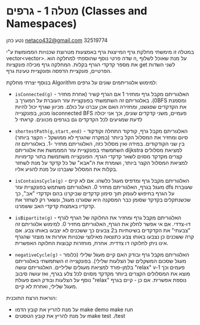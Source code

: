 # מטלה 1 - גרפים (Classes and Namespaces)

נטע כהן netaco432@gmail.com 32519774

במטלה זו מימשתי מחלקת גרף המייצגת גרף באמצעות מטרוצת שכנויות הממומשת ע"י vector<vector<int>>.
שדה פרטי נוסף שהוספתי למחלקה הוא n, על מנת שאוכל לשלוף את מספר קדקדי הגרף בקלות.
המחלקה גרף מכילה פונקציות get לשני השדות הפרטיים, פונקציית הדפסה ופונקציית טעינת גרף.

בנוסף יצרתי מחלקת Algorithm למימוש אלגוריתמים שונים על גרפים:

- `isConnected(g)` - האלגוריתם מקבל גרף ומחזיר 1 אם הגרף קשיר (אחרת מחזיר 0).
באלגוריתם זה השתמשתי בפונקציית עזר העוברת על המערך בBFS ומסמנת את הקדקדים שפגשנו, ומחזירה האם אכן עברנו על כולם.
מכיוון שגרף יכול להיות מכוון, בפונקצייה isconnected BFS פעמיים, משני קדקדים שונים, וכך אני יכולה לדעת שמגיעים לכל הקדקדים גם בגרפים מכוונים. 
קראתי ל

- `shortestPath(g,start,end)` - האלגוריתם מקבל גרף, קודקוד התחלה וקודקוד סיום ומחזיר את המסלול הקל ביותר (במקרה שהגרף לא ממושקל - הקצר ביותר) בין שני הקודקודים. במידה ואין מסלול כזה, האלגוריתם מחזיר -1.
באלגוריתם זה השתמשתי בפונקציית עזר המממשת את אלגוריתם dijkstra למציאת מסלולים קצרים מקדקד מסוים לשאר קדקדי הגרף. הפונקצייה משתמשת בתור קדימויות למציאת המסלול הקצר ביותר, ושומרת את ה"אבא" של כל קדקד על מנת לשחזר בקלות את המסלול שעברנו על מנת להגיע אליו.

- `isContainsCycle(g)` - האלגוריתם מקבל גרף ומדפיס מעגל כלשהו. אם לא קיים מעגל בגרף, האלגוריתם מחזיר 0.
האלגוריתם משתמש בפונקציית עזר dfs שעוברת על הגרף בחיפוש לעומק תוך סימון קדקדים שביקרנו בהם וקדקדי "אב", כך שכשנתקלים בקדקד שסומן כבר המסקנה היא שסגרנו מעגל, ונשאר רק לשחזר את קדקדיו באמצות קדקדי האב ששמרנו.

- `isBipartite(g)` - האלגוריתם מקבל גרף ומחזיר את החלוקה של הגרף לגרף דו-צדדי. אם אי אפשר לחלק את הגרף, האלגוריתם מחזיר 0.
למימוש אלגוריתם זה "צבעתי" את הקדקדים בשיטתיות ב2 צבעים כך ששכנים לא יצבעו באותו צבע. אם קרה ששכנים כן נצבעו באותו צבע כתוצאה מאילוצי שכנויות אחרות אז מוצזר שהגרף אינו ניתן לחלוקה דו צדדית. אחרת, מוחזרות קבוצות החלוקה האפשרית.

- `negativeCycle(g)` - האלגוריתם מקבל גרף ובודק האם קיים מעגל שלילי (כלומר מעגל שסכום המשקלים של הצלעות שלילי). 
בפונקצייה זו השתמשתי באלגוריתם בלמן-פורד למציאת מעגלים שליליים. האלגוריתם עושה "relax" v-1 פעמים וכך מוצא את המסלולים הקצרים ביותר מקדקד מסוים לכל צלע בגרף, ואז עושה סיבוב נוסף על הצלעות ובודק האם פעולת "relax" נוספת אפשרית. אם כן - קיים בגרף מעגל שלילי, ואחרת לא קיים.


הוראות הרצת התוכנית:
- על מנת להריץ את קובץ הדמו
make demo
make run
- על מנת להריץ את קובץ הטסטים
make test
./test


  
